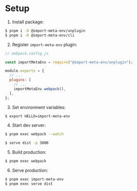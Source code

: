 # Setup

1. Install package:

```sh
$ pnpm i -D @import-meta-env/unplugin
$ pnpm i -D @import-meta-env/cli
```

2. Register `import-meta-env` plugin:

```js
// webpack.config.js

const importMetaEnv = require("@import-meta-env/unplugin");

module.exports = {
  // ...
  plugins: [
    // ...
    importMetaEnv.webpack(),
  ],
};
```

3. Set environment variables:

```sh
$ export HELLO=import-meta-env
```

4. Start dev server:

```sh
$ pnpm exec webpack --watch
```

```sh
$ serve dist -p 3000
```

5. Build production:

```sh
$ pnpm exec webpack
```

6. Serve production:

```sh
$ pnpm exec import-meta-env
$ pnpm exec serve dist
```
